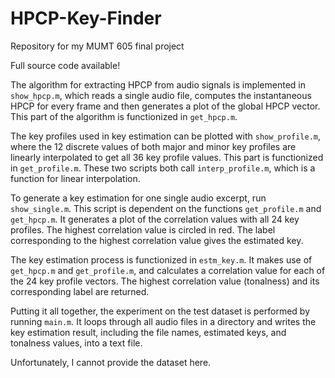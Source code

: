 # HPCP-Key-Finder
Repository for my MUMT 605 final project

Full source code available!

The algorithm for extracting HPCP from audio signals is implemented in `show_hpcp.m`, which reads a single audio file, computes the instantaneous HPCP for every frame and then generates a plot of the global HPCP vector. This part of the algorithm is functionized in `get_hpcp.m`.

The key profiles used in key estimation can be plotted with `show_profile.m`, where the 12 discrete values of both major and minor key profiles are linearly interpolated to get all 36 key profile values. This part is functionized in `get_profile.m`. These two scripts both call `interp_profile.m`, which is a function for linear interpolation.

To generate a key estimation for one single audio excerpt, run `show_single.m`. This script is dependent on the functions `get_profile.m` and `get_hpcp.m`. It generates a plot of the correlation values with all 24 key profiles. The highest correlation value is circled in red. The label corresponding to the highest correlation value gives the estimated key.

The key estimation process is functionized in `estm_key.m`. It makes use of `get_hpcp.m` and `get_profile.m`, and calculates a correlation value for each of the 24 key profile vectors. The highest correlation value (tonalness) and its corresponding label are returned.

Putting it all together, the experiment on the test dataset is performed by running `main.m`. It loops through all audio files in a directory and writes the key estimation result, including the file names, estimated keys, and tonalness values, into a text file.

Unfortunately, I cannot provide the dataset here.
